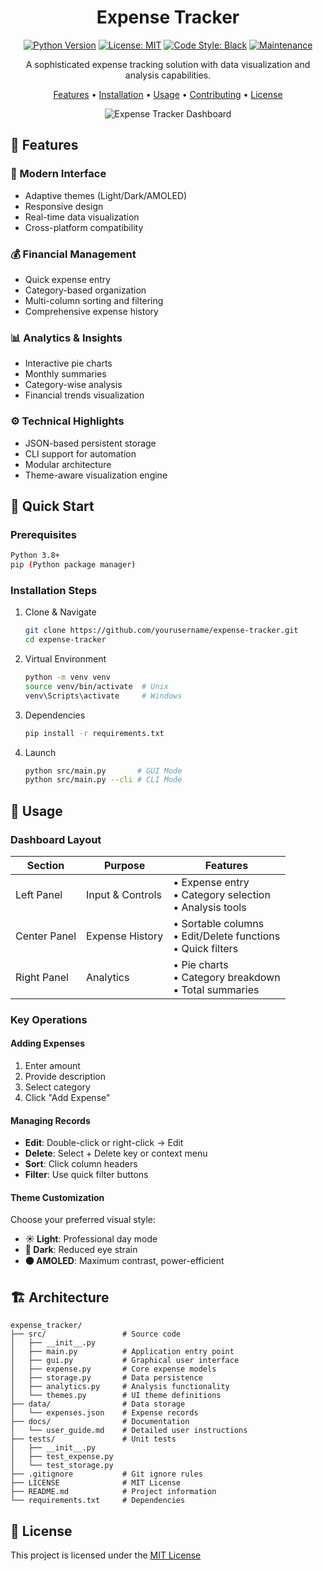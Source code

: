 <div align="center">

# Expense Tracker

[![Python Version](https://img.shields.io/badge/python-3.8%2B-blue)](https://www.python.org/downloads/)
[![License: MIT](https://img.shields.io/badge/License-MIT-yellow.svg)](https://opensource.org/licenses/MIT)
[![Code Style: Black](https://img.shields.io/badge/code%20style-black-000000.svg)](https://github.com/psf/black)
[![Maintenance](https://img.shields.io/badge/Maintained%3F-yes-green.svg)](https://github.com/yourusername/expense-tracker/graphs/commit-activity)

A sophisticated expense tracking solution with data visualization and analysis capabilities.

[Features](#features) • [Installation](#installation) • [Usage](#usage) • [Contributing](#contributing) • [License](#license)

![Expense Tracker Dashboard](docs/images/dashboard.png)

</div>

## 🌟 Features

### 🎨 Modern Interface
- Adaptive themes (Light/Dark/AMOLED)
- Responsive design
- Real-time data visualization
- Cross-platform compatibility

### 💰 Financial Management
- Quick expense entry
- Category-based organization
- Multi-column sorting and filtering
- Comprehensive expense history

### 📊 Analytics & Insights
- Interactive pie charts
- Monthly summaries
- Category-wise analysis
- Financial trends visualization

### ⚙️ Technical Highlights
- JSON-based persistent storage
- CLI support for automation
- Modular architecture
- Theme-aware visualization engine

## 🚀 Quick Start

### Prerequisites
```bash
Python 3.8+
pip (Python package manager)
```

### Installation Steps

1. Clone & Navigate
   ```bash
   git clone https://github.com/yourusername/expense-tracker.git
   cd expense-tracker
   ```

2. Virtual Environment
   ```bash
   python -m venv venv
   source venv/bin/activate  # Unix
   venv\Scripts\activate     # Windows
   ```

3. Dependencies
   ```bash
   pip install -r requirements.txt
   ```

4. Launch
   ```bash
   python src/main.py       # GUI Mode
   python src/main.py --cli # CLI Mode
   ```

## 🎯 Usage

### Dashboard Layout

| Section | Purpose | Features |
|---------|---------|----------|
| Left Panel | Input & Controls | • Expense entry<br>• Category selection<br>• Analysis tools |
| Center Panel | Expense History | • Sortable columns<br>• Edit/Delete functions<br>• Quick filters |
| Right Panel | Analytics | • Pie charts<br>• Category breakdown<br>• Total summaries |

### Key Operations

#### Adding Expenses
1. Enter amount
2. Provide description
3. Select category
4. Click "Add Expense"

#### Managing Records
- **Edit**: Double-click or right-click → Edit
- **Delete**: Select + Delete key or context menu
- **Sort**: Click column headers
- **Filter**: Use quick filter buttons

#### Theme Customization
Choose your preferred visual style:
- **☀️ Light**: Professional day mode
- **🌙 Dark**: Reduced eye strain
- **⚫ AMOLED**: Maximum contrast, power-efficient

## 🏗️ Architecture

```
expense_tracker/
├── src/                 # Source code
│   ├── __init__.py      
│   ├── main.py          # Application entry point
│   ├── gui.py           # Graphical user interface
│   ├── expense.py       # Core expense models
│   ├── storage.py       # Data persistence
│   ├── analytics.py     # Analysis functionality
│   └── themes.py        # UI theme definitions
├── data/                # Data storage
│   └── expenses.json    # Expense records
├── docs/                # Documentation
│   └── user_guide.md    # Detailed user instructions
├── tests/               # Unit tests
│   ├── __init__.py
│   ├── test_expense.py
│   └── test_storage.py
├── .gitignore           # Git ignore rules
├── LICENSE              # MIT License
├── README.md            # Project information
└── requirements.txt     # Dependencies
```

## 📄 License

This project is licensed under the [MIT License](https://opensource.org/licenses/MIT)
